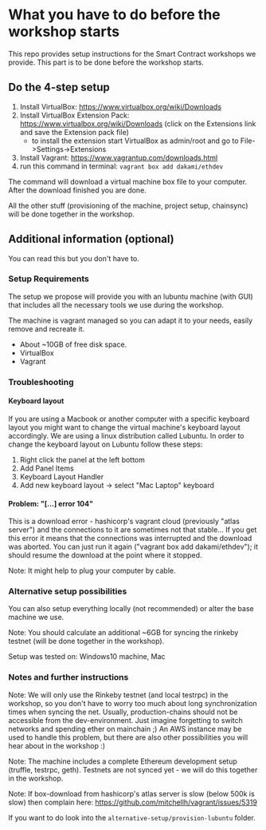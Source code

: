 # What you have to do before the workshop starts
This repo provides setup instructions for the Smart Contract workshops we provide. This part is to be done before the workshop starts.

## Do the 4-step setup

1. Install VirtualBox: https://www.virtualbox.org/wiki/Downloads
2. Install VirtualBox Extension Pack: https://www.virtualbox.org/wiki/Downloads (click on the Extensions link and save the Extension pack file)
    * to install the extension start VirtualBox as admin/root and go to File->Settings->Extensions
3. Install Vagrant: https://www.vagrantup.com/downloads.html 
4. run this command in terminal: ```vagrant box add dakami/ethdev```

The command will download a virtual machine box file to your computer. After the download finished you are done.

All the other stuff (provisioning of the machine, project setup, chainsync) will be done together in the workshop.

## Additional information (optional)

You can read this but you don't have to. 

### Setup Requirements 

The setup we propose will provide you with an lubuntu machine (with GUI) that includes all the necessary tools we use during the workshop. 

The machine is vagrant managed so you can adapt it to your needs, easily remove and recreate it.

* About ~10GB of free disk space. 
* VirtualBox
* Vagrant

### Troubleshooting

#### Keyboard layout

If you are using a Macbook or another computer with a specific keyboard layout you might want to change the virtual machine's keyboard layout accordingly. We are using a linux distribution called Lubuntu. In order to change the keyboard layout on Lubuntu follow these steps:

1. Right click the panel at the left bottom
2. Add Panel Items
3. Keyboard Layout Handler
4. Add new keyboard layout -> select "Mac Laptop" keyboard

#### Problem: "[...] error 104"

This is a download error - hashicorp's vagrant cloud (previously "atlas server") and the connections to it are sometimes not that stable... 
If you get this error it means that the connections was interrupted and the download was aborted. You can just run it again ("vagrant box add dakami/ethdev"); it should resume the download at the point where it stopped.

Note: It might help to plug your computer by cable.

### Alternative setup possibilities
You can also setup everything locally (not recommended) or alter the base machine we use.

Note: You should calculate an additional ~6GB for syncing the rinkeby testnet (will be done together in the workshop).

Setup was tested on: Windows10 machine, Mac

### Notes and further instructions

Note: We will only use the Rinkeby testnet (and local testrpc) in the workshop, so you don't have to worry too much about long synchronization times when syncing the net. Usually, production-chains should not be accessible from the dev-environment. Just imagine forgetting to switch networks and spending ether on mainchain ;) An AWS instance may be used to handle this problem, but there are also other possibilities you will hear about in the workshop :)

Note: The machine includes a complete Ethereum development setup (truffle, testrpc, geth). Testnets are not synced yet - we will do this together in the workshop. 

Note: If box-download from hashicorp's atlas server is slow (below 500k is slow) then complain here: https://github.com/mitchellh/vagrant/issues/5319 

If you want to do look into the `alternative-setup/provision-lubuntu` folder.
